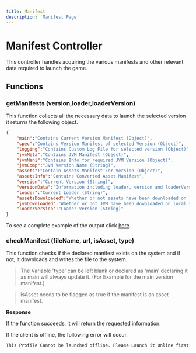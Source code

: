 ```yaml
---
title: Manifest
description: 'Manifest Page'
---
```

# Manifest Controller

This controller handles acquiring the various manifests and other relevant data required to launch the game.

## Functions

### getManifests (version,loader,loaderVersion)

This function collects all the necessary data to launch the selected version it returns the following object.

```json
{
    "main":"Contains Current Version Manifest (Object)",
    "spec":"Contains Version Manifest of selected Version (Object)",
    "logging":"Contains Custom Log File for selected version (Object)",
    "jvmMeta":"Contains JVM Manifest (Object)",
    "jvmMani":"Contains Info for required JVM Version (Object)",
    "jvmComp":"JVM Version Name (String)",
    "assets":"Contain Assets Manifest For Version (Object)",
    "assetsInfo":"Contains Converted Asset Manifest",
    "version":"Current Version (String)",
    "versionData":"Information including loader, version and loaderVersion (Object)",
    "loader":"Current Loader (String)",
    "assetsDownloaded":"Whether or not assets have been downloaded on local system (Boolean)",
    "jvmDownloaded":"Whether or not JVM have been downloaded on local system (Boolean)",
    "loaderVersion":"Loader Version (String)"
}
```

To see a complete example of the output click [here](http://files.cauldronmc.com/debug/exampleManifest.json).


### checkManifest (fileName, url, isAsset, type)
This function checks if the declared manifest exists on the system and if not,
it downloads and writes the file to the system.

> The Variable 'type' can be left blank or declared as 'main' declaring it as main will always update it. (For Example for the main version manifest.)

> isAsset needs to be flagged as true if the manifest is an asset manifest.


**Response**

If the function succeeds, it will return the requested information.

If the client is offline, the following error will occur.
```
This Profile Cannot be launched offline. Please Launch it Online first
```
